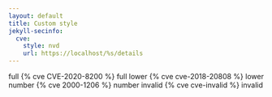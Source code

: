 ```yaml
---
layout: default
title: Custom style
jekyll-secinfo: 
  cve: 
    style: nvd
    url: https://localhost/%s/details
---
```


full {% cve CVE-2020-8200 %} full
lower {% cve cve-2018-20808 %} lower
number {% cve 2000-1206 %} number
invalid {% cve cve-invalid %} invalid


